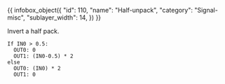 {{ infobox_object({
	"id": 110,
	"name": "Half-unpack",
	"category": "Signal-misc",
	"sublayer_width": 14,
}) }}

Invert a half pack.

```
If IN0 > 0.5:
  OUT0: 0
  OUT1: (IN0-0.5) * 2
else
  OUT0: (IN0) * 2
  OUT1: 0
```